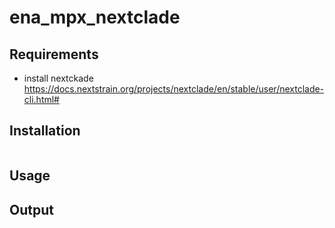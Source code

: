 # ena_mpx_nextclade

## Requirements

  * install nextckade https://docs.nextstrain.org/projects/nextclade/en/stable/user/nextclade-cli.html#

## Installation 

```

```

## Usage

## Output


